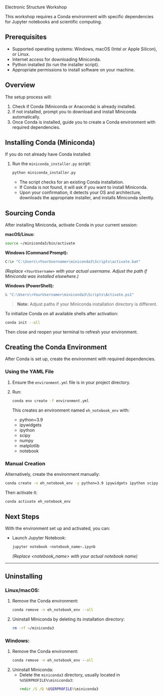 Electronic Structure Workshop

This workshop requires a Conda environment with specific dependencies for Jupyter notebooks and scientific computing.

## Prerequisites

- Supported operating systems: Windows, macOS (Intel or Apple Silicon), or Linux.
- Internet access for downloading Miniconda.
- Python installed (to run the installer script).
- Appropriate permissions to install software on your machine.

## Overview

The setup process will:

1. Check if Conda (Miniconda or Anaconda) is already installed.
2. If not installed, prompt you to download and install Miniconda automatically.
3. Once Conda is installed, guide you to create a Conda environment with required dependencies.

## Installing Conda (Miniconda)

If you do not already have Conda installed:

1. Run the `miniconda_installer.py` script:
   ```bash
   python miniconda_installer.py
   ```
   
   - The script checks for an existing Conda installation.
   - If Conda is not found, it will ask if you want to install Miniconda.
   - Upon your confirmation, it detects your OS and architecture, downloads the appropriate installer, and installs Miniconda silently.

## Sourcing Conda

After installing Miniconda, activate Conda in your current session:

**macOS/Linux:**
```bash
source ~/miniconda3/bin/activate
```

**Windows (Command Prompt):**
```cmd
C:\> "C:\Users\<YourUsername>\miniconda3\Scripts\activate.bat"
```
*(Replace `<YourUsername>` with your actual username. Adjust the path if Miniconda was installed elsewhere.)*

**Windows (PowerShell):**
```powershell
& "C:\Users\<YourUsername>\miniconda3\Scripts\Activate.ps1"
```

> **Note:** Adjust paths if your Miniconda installation directory is different.

To initialize Conda on all available shells after activation:
```bash
conda init --all
```
Then close and reopen your terminal to refresh your environment.

## Creating the Conda Environment

After Conda is set up, create the environment with required dependencies.

### Using the YAML File

1. Ensure the `environment.yml` file is in your project directory.
2. Run:
   ```bash
   conda env create -f environment.yml
   ```
   
   This creates an environment named `eh_notebook_env` with:
   - python=3.9
   - ipywidgets
   - ipython
   - scipy
   - numpy
   - matplotlib
   - notebook

### Manual Creation

Alternatively, create the environment manually:
```bash
conda create -n eh_notebook_env -y python=3.9 ipywidgets ipython scipy numpy matplotlib notebook
```

Then activate it:
```bash
conda activate eh_notebook_env
```

## Next Steps

With the environment set up and activated, you can:

- Launch Jupyter Notebook:
  ```bash
  jupyter notebook <notebook_name>.ipynb
  ```
  *(Replace <notebook_name> with your actual notebook name)*


---

## Uninstalling

### Linux/macOS:
1. Remove the Conda environment:
   ```bash
   conda remove -n eh_notebook_env --all
   ```
2. Uninstall Miniconda by deleting its installation directory:
   ```bash
   rm -rf ~/miniconda3
   ```

### Windows:
1. Remove the Conda environment:
   ```cmd
   conda remove -n eh_notebook_env --all
   ```
2. Uninstall Miniconda:
   - Delete the `miniconda3` directory, usually located in `%USERPROFILE%\miniconda3`:
     ```cmd
     rmdir /S /Q %USERPROFILE%\miniconda3
     ```


